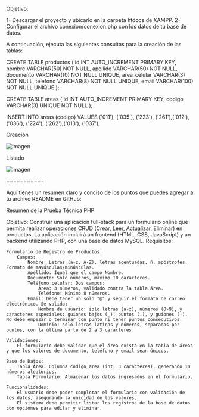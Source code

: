 Objetivo:

1- Descargar el proyecto y ubicarlo en la carpeta htdocs de XAMPP.
2- Configurar el archivo conexion/conexion.php con los datos de tu base de datos.

A continuación, ejecuta las siguientes consultas para la creación de las tablas:

CREATE TABLE productos (
    id INT AUTO_INCREMENT PRIMARY KEY,
    nombre VARCHAR(50) NOT NULL,
    apellido VARCHAR(50) NOT NULL,
    documento VARCHAR(10) NOT NULL UNIQUE,
    area_celular VARCHAR(3) NOT NULL,
    telefono VARCHAR(8) NOT NULL UNIQUE,
    email VARCHAR(100) NOT NULL UNIQUE
);


CREATE TABLE areas (
    id INT AUTO_INCREMENT PRIMARY KEY,
    codigo VARCHAR(3) UNIQUE NOT NULL
);


INSERT INTO areas (codigo) VALUES ('011'), ('035'), ('223'), ('261'),('012'), ('036'), ('224'), ('262'),('013'), ('037');





Creación

![imagen](https://github.com/user-attachments/assets/f87a2c4c-151f-4d2c-bbfb-ff730386dfd5)


Listado 

![imagen](https://github.com/user-attachments/assets/72e4fed1-ff46-4ff8-9861-2931293310de)





===========

Aquí tienes un resumen claro y conciso de los puntos que puedes agregar a tu archivo README en GitHub:

Resumen de la Prueba Técnica PHP

Objetivo:
Construir una aplicación full-stack para un formulario online que permita realizar operaciones CRUD (Crear, Leer, Actualizar, Eliminar) en productos. La aplicación incluirá un frontend (HTML, CSS, JavaScript) y un backend utilizando PHP, con una base de datos MySQL.
Requisitos:

    Formulario de Registro de Productos:
        Campos:
            Nombre: Letras (a-z, A-Z), letras acentuadas, ñ, apóstrofes. Formato de mayúsculas/minúsculas.
            Apellido: Igual que el campo Nombre.
            Documento: Solo números, máximo 10 caracteres.
            Teléfono celular: Dos campos:
                Área: 3 números, validado contra la tabla área.
                Teléfono: Mínimo 8 números.
            Email: Debe tener un solo "@" y seguir el formato de correo electrónico. Se valida:
                Nombre de usuario: solo letras (a-z), números (0-9), y caracteres especiales: guiones bajos (_), puntos (.), y guiones (-). No debe empezar o terminar con punto ni tener puntos consecutivos.
                Dominio: solo letras latinas y números, separadas por puntos, con la última parte de 2 a 3 caracteres.

    Validaciones:
        El formulario debe validar que el área exista en la tabla de áreas y que los valores de documento, teléfono y email sean únicos.

    Base de Datos:
        Tabla Área: Columna codigo_area (int, 3 caracteres), generando 10 números aleatorios.
        Tabla Formulario: Almacenar los datos ingresados en el formulario.

    Funcionalidades:
        El usuario debe poder completar el formulario con validación de los datos, asegurando la unicidad de los valores.
        El sistema debe permitir listar los registros de la base de datos con opciones para editar y eliminar.

